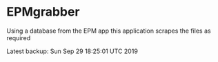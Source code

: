 # EPMgrabber
Using a database from the EPM app this application scrapes the files as required


Latest backup: Sun Sep 29 18:25:01 UTC 2019
